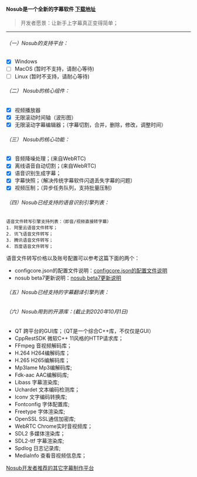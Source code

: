 #### Nosub是一个全新的字幕软件 [下载地址](https://github.com/patui/Nosub/releases)


>开发者愿景：让新手上字幕真正变得简单；
---

###### （一）Nosub的支持平台：
- [x] Windows
- [ ] MacOS (暂时不支持，请耐心等待)
- [ ] Linux (暂时不支持，请耐心等待)

###### （二） Nosub的核心组件：
- [x] 视频播放器
- [x] 无限滚动时间轴（波形图）
- [x] 无限滚动字幕编辑器；（字幕切割，合并，删除，修改，调整时间）

###### （三） Nosub的核心功能：
- [x] 音频降噪处理；(来自WebRTC)
- [x] 离线语音自动切割；(来自WebRTC)
- [x] 语音识别生成字幕；
- [x] 字幕快照；（解决传统字幕软件闪退丢失字幕的问题）
- [x] 视频压制；（异步任务队列，支持批量压制）

###### （四）Nosub已经支持的语音识别引擎列表：
```
语音文件转写引擎支持列表：（即音/视频直接转字幕）
1. 阿里云语音文件转写；
2. 讯飞语音文件转写；
3. 腾讯语音文件转写；
4. 百度语音文件转写；
```
语音文件转写价格以及账号配置可以参考这篇下面的两个：
- configcore.json的配置文件说明：[configcore.json的配置文件说明](https://github.com/patui/Nosub/blob/master/configcore.md)
- nosub beta7更新说明：[nosub beta7更新说明](https://github.com/patui/Nosub/releases/tag/1.0beta7)

###### （五）Nosub已经支持的字幕翻译引擎列表：


###### （六）Nosub用到的开源库：(截止到2020年10月1日)
- QT 跨平台的GUI库；（QT是一个综合C++库，不仅仅是GUI）
- CppRestSDK 微软C++ 11风格的HTTP请求库；
- FFmpeg 音视频解码库；
- H.264  H264编解码库；
- H.265  H265编解码库；
- Mp3lame Mp3编解码库;
- Fdk-aac AAC编解码库;
- Libass 字幕渲染库;
- Uchardet 文本编码检测库；
- Iconv   文字编码转换库;
- Fontconfig 字体配置库;
- Freetype   字体渲染库;
- OpenSSL SSL通信加密库;
- WebRTC Chrome实时音视频库；
- SDL2 多媒体渲染库；
- SDL2-ttf 字幕渲染库;
- Spdlog 日志记录库;
- MediaInfo 查看音视频信息库；





[Nosub开发者推荐的其它字幕制作平台](https://github.com/patui/Nosub/blob/master/推荐的字幕制作平台.md)
